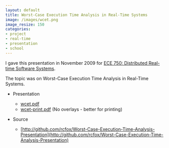```yaml
---
layout: default
title: Worst-Case Execution Time Analysis in Real-Time Systems
image: /images/wcet.png
image_resize: 150
categories:
- project
- real-time
- presentation
- school
---
```


I gave this presentation in November 2009 for [ECE 750: Distributed Real-time Software Systems](http://www.ece.uwaterloo.ca/Graduate/Courses/F09/ece750t22.pdf). 

The topic was on Worst-Case Execution Time Analysis in Real-Time Systems.

* Presentation
  * [wcet.pdf](http://github.com/downloads/rcfox/Worst-Case-Execution-Time-Analysis-Presentation/wcet.pdf)
  * [wcet-print.pdf](http://github.com/downloads/rcfox/Worst-Case-Execution-Time-Analysis-Presentation/wcet-print.pdf) (No overlays - better for printing)

* Source

  * [http://github.com/rcfox/Worst-Case-Execution-Time-Analysis-Presentation](http://github.com/rcfox/Worst-Case-Execution-Time-Analysis-Presentation)
